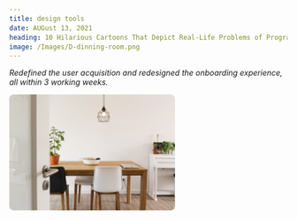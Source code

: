 ```yaml
---
title: design tools
date: AUGust 13, 2021
heading: 10 Hilarious Cartoons That Depict Real-Life Problems of Programmers
image: /Images/D-dinning-room.png
---
```


_Redefined the user acquisition and redesigned the onboarding experience, all within 3 working weeks._

<img src="public/Images/D-dinning-room.png" alt=""/>
